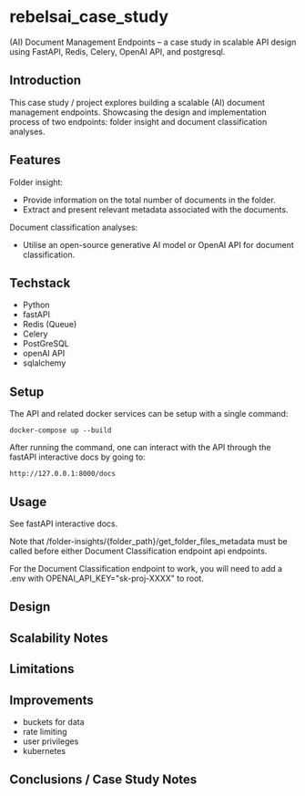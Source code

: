 # rebelsai_case_study

(AI) Document Management Endpoints – a case study in scalable API design using FastAPI, Redis, Celery, OpenAI API, and postgresql.

## Introduction
This case study / project explores building a scalable (AI) document management endpoints. Showcasing the design and implementation process of two endpoints: folder insight and document classification analyses.

## Features

Folder insight:
- Provide information on the total number of documents in the folder.
- Extract and present relevant metadata associated with the documents.

Document classification analyses:
- Utilise an open-source generative AI model or OpenAI API for document classification.

## Techstack

- Python
- fastAPI
- Redis (Queue)
- Celery
- PostGreSQL
- openAI API
- sqlalchemy

## Setup

The API and related docker services can be setup with a single command:

```docker-compose up --build```

After running the command, one can interact with the API through the fastAPI interactive docs by going to:

```http://127.0.0.1:8000/docs```

## Usage

See fastAPI interactive docs.

Note that /folder-insights/{folder_path}/get_folder_files_metadata must be called before either Document Classification endpoint api endpoints.

For the Document Classification endpoint to work, you will need to add a .env with OPENAI_API_KEY="sk-proj-XXXX" to root.

## Design

## Scalability Notes

## Limitations

## Improvements

- buckets for data
- rate limiting
- user privileges
- kubernetes

## Conclusions / Case Study Notes